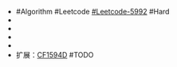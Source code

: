 - #Algorithm #Leetcode [#Leetcode-5992](https://leetcode-cn.com/problems/maximum-good-people-based-on-statements/) #Hard
-
-
-
-
- 扩展：[CF1594D](https://codeforces.com/problemset/problem/1594/D) #TODO